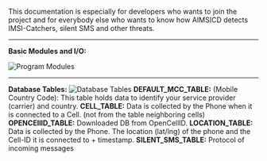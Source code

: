 This documentation is especially for developers who wants to join the project and for everybody else who wants to know how AIMSICD detects IMSI-Catchers, silent SMS and other threats. 

***

**Basic Modules and I/O:**

![Program Modules](https://github.com/SecUpwN/Android-IMSI-Catcher-Detector/blob/master/DOCUMENTATION/Program_Modules.png)

***

**Database Tables:**
![Database Tables](https://github.com/SecUpwN/Android-IMSI-Catcher-Detector/blob/master/DOCUMENTATION/aimsicd_myCellInfo_ER_2.png)
**DEFAULT_MCC_TABLE:** (Mobile Country Code): This table holds data to identify your service provider (carrier) and country.
**CELL_TABLE:** Data is collected by the Phone when it is connected to a Cell. (not from the table neighboring cells) 
**OPENCEllID_TABLE:** Downloaded DB from OpenCellID.
**LOCATION_TABLE:** Data is collected by the Phone. The location (lat/lng) of the phone and the Cell-ID it is connected to + timestamp.
**SILENT_SMS_TABLE:** Protocol of incoming messages